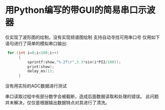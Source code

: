 # 用Python编写的带GUI的简易串口示波器
仅实现了波形图的绘制，没有实现频谱图绘制
支持自动寻找可用串口号
仅用如下语句进行了简单的模拟串口输出:
```c
 for (int i=0;i<100;i++)
      {
          sprintf(show,"%.2f\r",3.3*sin(i*PI2/100));
          print(show);
          delay_ms(1);
      }
```
没有用实际的ADC数据进行测试

串口读取过程中有部分数字会被截断，造成后面数据读取和处理的错误。
此问题并未解决，仅仅是根据输出数据特点对其进行了清洗。

